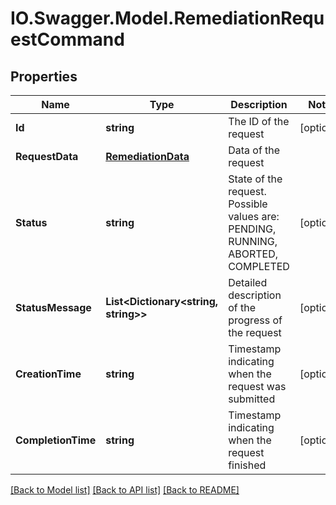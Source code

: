 # IO.Swagger.Model.RemediationRequestCommand
## Properties

Name | Type | Description | Notes
------------ | ------------- | ------------- | -------------
**Id** | **string** | The ID of the request | [optional] 
**RequestData** | [**RemediationData**](RemediationData.md) | Data of the request | 
**Status** | **string** | State of the request. Possible values are: PENDING, RUNNING, ABORTED, COMPLETED | [optional] 
**StatusMessage** | **List&lt;Dictionary&lt;string, string&gt;&gt;** | Detailed description of the progress of the request | [optional] 
**CreationTime** | **string** | Timestamp indicating when the request was submitted | [optional] 
**CompletionTime** | **string** | Timestamp indicating when the request finished | [optional] 

[[Back to Model list]](../README.md#documentation-for-models) [[Back to API list]](../README.md#documentation-for-api-endpoints) [[Back to README]](../README.md)

